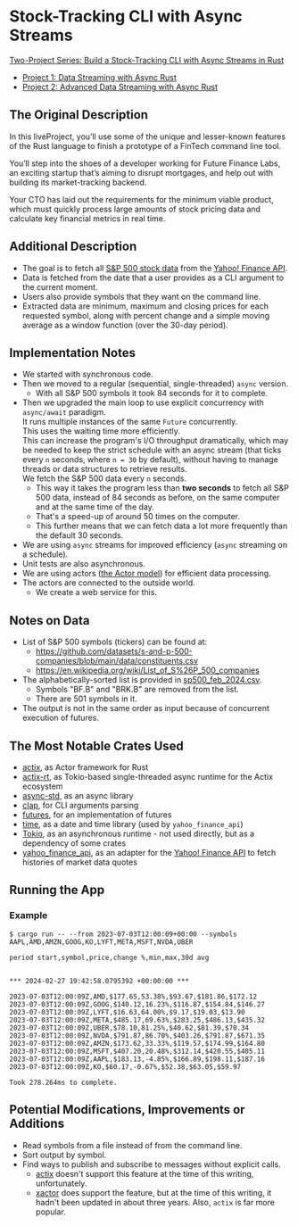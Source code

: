 # Stock-Tracking CLI with Async Streams

[Two-Project Series: Build a Stock-Tracking CLI with Async Streams in Rust](https://www.manning.com/liveprojectseries/async-streams-in-rust-ser)

- [Project 1: Data Streaming with Async Rust](https://www.manning.com/liveproject/data-streaming-with-async-rust)
- [Project 2: Advanced Data Streaming with Async Rust](https://www.manning.com/liveproject/advanced-data-streaming-with-async-rust)

## The Original Description

In this liveProject, you’ll use some of the unique and lesser-known features of the Rust language to finish a prototype
of a FinTech command line tool.

You’ll step into the shoes of a developer working for Future Finance Labs, an exciting startup that’s aiming to disrupt
mortgages, and help out with building its market-tracking backend.

Your CTO has laid out the requirements for the minimum viable product, which must quickly process large amounts of stock
pricing data and calculate key financial metrics in real time.

## Additional Description

- The goal is to fetch all [S&P 500 stock data](https://www.marketwatch.com/investing/index/spx) from
  the [Yahoo! Finance API](https://finance.yahoo.com/).
- Data is fetched from the date that a user provides as a CLI argument to the current moment.
- Users also provide symbols that they want on the command line.
- Extracted data are minimum, maximum and closing prices for each requested symbol, along with percent change and a
  simple moving average as a window function (over the 30-day period).

## Implementation Notes

- We started with synchronous code.
- Then we moved to a regular (sequential, single-threaded) `async` version.
    - With all S&P 500 symbols it took 84 seconds for it to complete.
- Then we upgraded the main loop to use explicit concurrency with `async/await` paradigm.  
  It runs multiple instances of the same `Future` concurrently.  
  This uses the waiting time more efficiently.  
  This can increase the program's I/O throughput dramatically, which may be needed to keep the strict schedule with an
  async stream (that ticks every `n` seconds, where `n = 30` by default), without having to manage threads or data
  structures to retrieve results.  
  We fetch the S&P 500 data every `n` seconds.
    - This way it takes the program less than **two seconds** to fetch all S&P 500 data, instead of 84 seconds as
      before, on the same computer and at the same time of the day.
    - That's a speed-up of around 50 times on the computer.
    - This further means that we can fetch data a lot more frequently than the default 30 seconds.
- We are using `async` streams for improved efficiency (`async` streaming on a schedule).
- Unit tests are also asynchronous.
- We are using actors ([the Actor model](https://en.wikipedia.org/wiki/Actor_model)) for efficient data processing.
- The actors are connected to the outside world.
    - We create a web service for this.

## Notes on Data

- List of S&P 500 symbols (tickers) can be found at:
    - https://github.com/datasets/s-and-p-500-companies/blob/main/data/constituents.csv
    - https://en.wikipedia.org/wiki/List_of_S%26P_500_companies
- The alphabetically-sorted list is provided in [sp500_feb_2024.csv](sp500_feb_2024.csv).
    - Symbols "BF.B" and "BRK.B" are removed from the list.
    - There are 501 symbols in it.
- The output is not in the same order as input because of concurrent execution of futures.

## The Most Notable Crates Used

- [actix](https://crates.io/crates/actix), as Actor framework for Rust
- [actix-rt](https://crates.io/crates/actix-rt), as Tokio-based single-threaded async runtime for the Actix ecosystem
- [async-std](https://async.rs/), as an async library
- [clap](https://crates.io/crates/clap), for CLI arguments parsing
- [futures](https://crates.io/crates/futures), for an implementation of futures
- [time](https://crates.io/crates/time), as a date and time library (used by `yahoo_finance_api`)
- [Tokio](https://tokio.rs/), as an asynchronous runtime - not used directly, but as a dependency of some crates
- [yahoo_finance_api](https://crates.io/crates/yahoo_finance_api), as an adapter for
  the [Yahoo! Finance API](https://finance.yahoo.com/) to fetch histories of market data quotes

## Running the App

### Example

```shell
$ cargo run -- --from 2023-07-03T12:00:09+00:00 --symbols AAPL,AMD,AMZN,GOOG,KO,LYFT,META,MSFT,NVDA,UBER

period start,symbol,price,change %,min,max,30d avg


*** 2024-02-27 19:42:58.0795392 +00:00:00 ***

2023-07-03T12:00:09Z,AMD,$177.65,53.38%,$93.67,$181.86,$172.12
2023-07-03T12:00:09Z,GOOG,$140.12,16.23%,$116.87,$154.84,$146.27
2023-07-03T12:00:09Z,LYFT,$16.63,64.00%,$9.17,$19.03,$13.90
2023-07-03T12:00:09Z,META,$485.17,69.63%,$283.25,$486.13,$435.32
2023-07-03T12:00:09Z,UBER,$78.10,81.25%,$40.62,$81.39,$70.34
2023-07-03T12:00:09Z,NVDA,$791.87,86.70%,$403.26,$791.87,$671.35
2023-07-03T12:00:09Z,AMZN,$173.62,33.33%,$119.57,$174.99,$164.80
2023-07-03T12:00:09Z,MSFT,$407.20,20.48%,$312.14,$420.55,$405.11
2023-07-03T12:00:09Z,AAPL,$183.13,-4.85%,$166.89,$198.11,$187.16
2023-07-03T12:00:09Z,KO,$60.17,-0.67%,$52.38,$63.05,$59.97

Took 278.264ms to complete.
```

## Potential Modifications, Improvements or Additions

- Read symbols from a file instead of from the command line.
- Sort output by symbol.
- Find ways to publish and subscribe to messages without explicit calls.
    - [actix](https://crates.io/crates/actix) doesn't support this feature at the time of this writing, unfortunately.
    - [xactor](https://crates.io/crates/xactor) does support the feature, but at the time of this writing, it hadn't
      been updated in about three years. Also, `actix` is far more popular.
